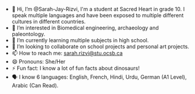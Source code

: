 - 👋 Hi, I’m @Sarah-Jay-Rizvi, I'm a student at Sacred Heart in grade 10. I speak multiple languages and have been exposed to multiple different cultures in different countries.
- 👀 I’m interested in Biomedical engineering, archaeology and paleontology. 
- 🌱 I’m currently learning multiple subjects in high school.
- 💞️ I’m looking to collaborate on school projects and personal art projects.
- 📫 How to reach me: sarah.rizvi@stu.ocsb.ca
- 😄 Pronouns: She/Her
- ⚡ Fun fact: I know a lot of fun facts about dinosaurs!
- 🗣️ I know 6 languages: English, French, Hindi, Urdu, German (A1 Level), Arabic (Can Read).


<!---
Sarah-Jay-Rizvi/Sarah-Jay-Rizvi is a ✨ special ✨ repository because its `README.md` (this file) appears on your GitHub profile.
You can click the Preview link to take a look at your changes.
--->
